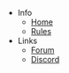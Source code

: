 - Info
    - [Home](/ "Home")
    - [Rules](/rules.md "Rules")
- Links
    - [Forum](https://forum.fortressmc.cf/ "Forum")
    - [Discord](https://discord.fortressmc.cf/ "Discord")